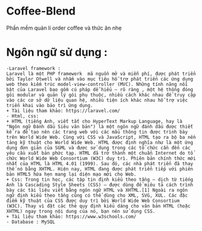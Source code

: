 # Coffee-Blend
Phần mềm quản lí order coffee và thức ăn nhẹ

# Ngôn ngữ sử dụng : 
    -Laravel framework :
    Laravel là một PHP framework  mã nguồn mở và miễn phí, được phát triển bởi Taylor Otwell và nhắm vào mục tiêu hỗ trợ phát triển các ứng dụng web theo kiếm trúc model-view-controller (MVC). Những tính năng nổi bật của Laravel bao gồm cú pháp dễ hiểu – rõ ràng , một hệ thống đóng gói modular và quản lý gói phụ thuộc, nhiều cách khác nhau để truy cập vào các cơ sở dữ liệu quan hệ, nhiều tiện ích khác nhau hỗ trợ việc triển khai vào bảo trì ứng dụng.
    + Tài liệu tham khảo: https://laravel.com/
    - Html, css: 
    + HTML (tiếng Anh, viết tắt cho HyperText Markup Language, hay là "Ngôn ngữ Đánh dấu Siêu văn bản") là một ngôn ngữ đánh dấu được thiết kế ra để tạo nên các trang web với các mẩu thông tin được trình bày trên World Wide Web. Cùng với CSS và JavaScript, HTML tạo ra bộ ba nền tảng kỹ thuật cho World Wide Web. HTML được định nghĩa như là một ứng dụng đơn giản của SGML và được sử dụng trong các tổ chức cần đến các yêu cầu xuất bản phức tạp. HTML đã trở thành một chuẩn Internet do tổ chức World Wide Web Consortium (W3C) duy trì. Phiên bản chính thức mới nhất của HTML là HTML 4.01 (1999). Sau đó, các nhà phát triển đã thay thế nó bằng XHTML. Hiện nay, HTML đang được phát triển tiếp với phiên bản HTML5 hứa hẹn mang lại diện mạo mới cho Web.
    + Css: Trong tin học, các tập tin định kiểu theo tầng – dịch từ tiếng Anh là Cascading Style Sheets (CSS) – được dùng để miêu tả cách trình bày các tài liệu viết bằng ngôn ngữ HTML và XHTML.[1] Ngoài ra ngôn ngữ định kiểu theo tầng cũng có thể dùng cho XML, SVG, XUL. Các đặc điểm kỹ thuật của CSS được duy trì bởi World Wide Web Consortium (W3C). Thay vì đặt các thẻ quy định kiểu dáng cho văn bản HTML (hoặc XHTML) ngay trong nội dung của nó, bạn nên sử dụng CSS.
    + Tài liệu tham khảo: https://www.w3schools.com/
    - Database : MySQL
